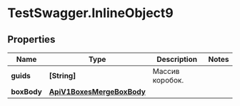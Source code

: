 # TestSwagger.InlineObject9

## Properties

Name | Type | Description | Notes
------------ | ------------- | ------------- | -------------
**guids** | **[String]** | Массив коробок. | 
**boxBody** | [**ApiV1BoxesMergeBoxBody**](ApiV1BoxesMergeBoxBody.md) |  | 


